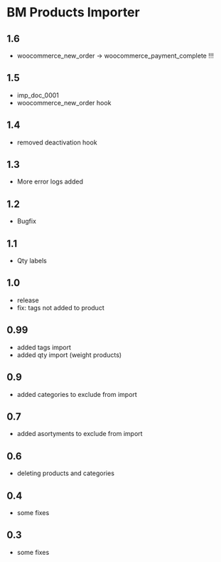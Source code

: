 BM Products Importer
====================================

1.6
-----
- woocommerce_new_order -> woocommerce_payment_complete !!!

1.5
-----
- imp_doc_0001
- woocommerce_new_order hook

1.4
-----
- removed deactivation hook

1.3
-----
- More error logs added


1.2
-----
- Bugfix


1.1
-----
- Qty labels


1.0
-----
- release
- fix: tags not added to product


0.99
-----
- added tags import
- added qty import (weight products)

0.9
-----
- added categories to exclude from import

0.7
-----
- added asortyments to exclude from import

0.6
-----
- deleting products and categories

0.4
-----
- some fixes

0.3
-----
- some fixes
